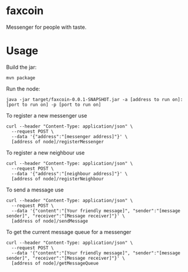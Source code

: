 # faxcoin
Messenger for people with taste.

# Usage
Build the jar:
```shell
mvn package
```

Run the node:
```shell
java -jar target/faxcoin-0.0.1-SNAPSHOT.jar -a [address to run on]:[port to run on] -p [port to run on]
```

To register a new messenger use
```shell
curl --header "Content-Type: application/json" \
  --request POST \
  --data '{"address":"[messenger address]"}' \
  [address of node]/registerMessenger
```

To register a new neighbour use
```shell
curl --header "Content-Type: application/json" \
  --request POST \
  --data '{"address":"[neighbour address]"}' \
  [address of node]/registerNeighbour
```

To send a message use
```shell
curl --header "Content-Type: application/json" \
  --request POST \
  --data '{"content":"[Your friendly message]", "sender":"[message sender]", "receiver":"[Message receiver]"}' \
  [address of node]/sendMessage
```

To get the current message queue for a messenger
```shell
curl --header "Content-Type: application/json" \
  --request POST \
  --data '{"content":"[Your friendly message]", "sender":"[message sender]", "receiver":"[Message receiver]"}' \
  [address of node]/getMessageQueue
```

